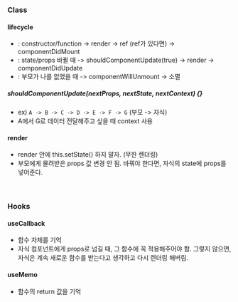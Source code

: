 ### Class
#### lifecycle
- : constructor/function -> render -> ref (ref가 있다면) -> componentDidMount
- : state/props 바뀔 때 -> shouldComponentUpdate(true) -> render -> componentDidUpdate
- : 부모가 나를 없앴을 때 -> componentWillUnmount -> 소멸

##### shouldComponentUpdate(nextProps, nextState, nextContext) {}
- ex) `A -> B -> C -> D -> E -> F -> G` (부모 -> 자식)
- A에서 G로 데이터 전달해주고 싶을 때 context 사용

#### render
- render 안에 this.setState() 하지 말자. (무한 렌더링)
- 부모에게 물려받은 props 값 변경 안 됨. 바꿔야 한다면, 자식의 state에 props를 넣어준다.
<br><br><br>

### Hooks
#### useCallback
- 함수 자체를 기억
- 자식 컴포넌트에게 props로 넘길 때, 그 함수에 꼭 적용해주어야 함. 그렇지 않으면, 자식은 계속 새로운 함수를 받는다고 생각하고 다시 렌더링 해버림.
#### useMemo
- 함수의 return 값을 기억